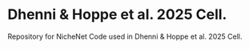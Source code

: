 # Dhenni & Hoppe et al. 2025 Cell.

 Repository for NicheNet Code used in Dhenni & Hoppe et al. 2025 Cell.
